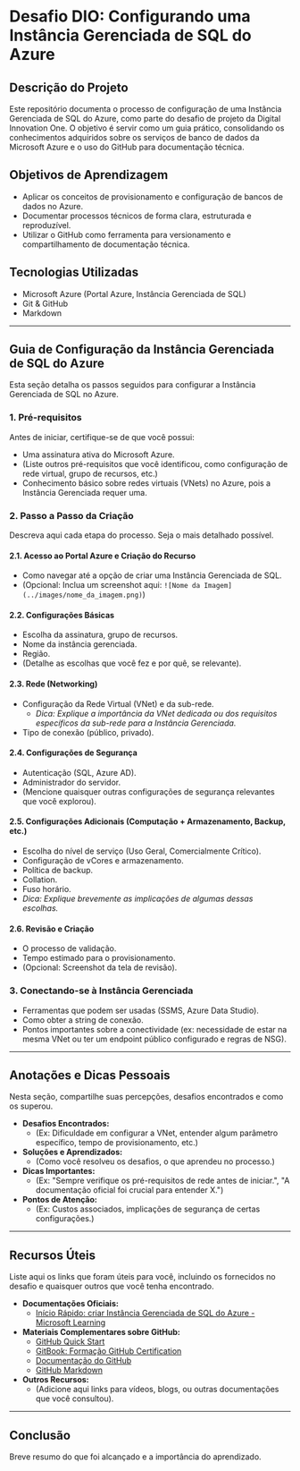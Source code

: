 # Desafio DIO: Configurando uma Instância Gerenciada de SQL do Azure

## Descrição do Projeto

Este repositório documenta o processo de configuração de uma Instância Gerenciada de SQL do Azure, como parte do desafio de projeto da Digital Innovation One. O objetivo é servir como um guia prático, consolidando os conhecimentos adquiridos sobre os serviços de banco de dados da Microsoft Azure e o uso do GitHub para documentação técnica.

## Objetivos de Aprendizagem

- Aplicar os conceitos de provisionamento e configuração de bancos de dados no Azure.
- Documentar processos técnicos de forma clara, estruturada e reproduzível.
- Utilizar o GitHub como ferramenta para versionamento e compartilhamento de documentação técnica.

## Tecnologias Utilizadas

- Microsoft Azure (Portal Azure, Instância Gerenciada de SQL)
- Git & GitHub
- Markdown

---

## Guia de Configuração da Instância Gerenciada de SQL do Azure

Esta seção detalha os passos seguidos para configurar a Instância Gerenciada de SQL no Azure.

### 1. Pré-requisitos

Antes de iniciar, certifique-se de que você possui:
- Uma assinatura ativa do Microsoft Azure.
- (Liste outros pré-requisitos que você identificou, como configuração de rede virtual, grupo de recursos, etc.)
- Conhecimento básico sobre redes virtuais (VNets) no Azure, pois a Instância Gerenciada requer uma.

### 2. Passo a Passo da Criação

Descreva aqui cada etapa do processo. Seja o mais detalhado possível.

#### 2.1. Acesso ao Portal Azure e Criação do Recurso
   - Como navegar até a opção de criar uma Instância Gerenciada de SQL.
   - (Opcional: Inclua um screenshot aqui: `![Nome da Imagem](../images/nome_da_imagem.png)`)

#### 2.2. Configurações Básicas
   - Escolha da assinatura, grupo de recursos.
   - Nome da instância gerenciada.
   - Região.
   - (Detalhe as escolhas que você fez e por quê, se relevante).

#### 2.3. Rede (Networking)
   - Configuração da Rede Virtual (VNet) e da sub-rede.
     - *Dica: Explique a importância da VNet dedicada ou dos requisitos específicos da sub-rede para a Instância Gerenciada.*
   - Tipo de conexão (público, privado).

#### 2.4. Configurações de Segurança
   - Autenticação (SQL, Azure AD).
   - Administrador do servidor.
   - (Mencione quaisquer outras configurações de segurança relevantes que você explorou).

#### 2.5. Configurações Adicionais (Computação + Armazenamento, Backup, etc.)
   - Escolha do nível de serviço (Uso Geral, Comercialmente Crítico).
   - Configuração de vCores e armazenamento.
   - Política de backup.
   - Collation.
   - Fuso horário.
   - *Dica: Explique brevemente as implicações de algumas dessas escolhas.*

#### 2.6. Revisão e Criação
   - O processo de validação.
   - Tempo estimado para o provisionamento.
   - (Opcional: Screenshot da tela de revisão).

### 3. Conectando-se à Instância Gerenciada
   - Ferramentas que podem ser usadas (SSMS, Azure Data Studio).
   - Como obter a string de conexão.
   - Pontos importantes sobre a conectividade (ex: necessidade de estar na mesma VNet ou ter um endpoint público configurado e regras de NSG).

---

## Anotações e Dicas Pessoais

Nesta seção, compartilhe suas percepções, desafios encontrados e como os superou.

- **Desafios Encontrados:**
  - (Ex: Dificuldade em configurar a VNet, entender algum parâmetro específico, tempo de provisionamento, etc.)
- **Soluções e Aprendizados:**
  - (Como você resolveu os desafios, o que aprendeu no processo.)
- **Dicas Importantes:**
  - (Ex: "Sempre verifique os pré-requisitos de rede antes de iniciar.", "A documentação oficial foi crucial para entender X.")
- **Pontos de Atenção:**
  - (Ex: Custos associados, implicações de segurança de certas configurações.)

---

## Recursos Úteis

Liste aqui os links que foram úteis para você, incluindo os fornecidos no desafio e quaisquer outros que você tenha encontrado.

- **Documentações Oficiais:**
  - [Início Rápido: criar Instância Gerenciada de SQL do Azure - Microsoft Learning](URL_DO_ARTIGO_MICROSOFT)
- **Materiais Complementares sobre GitHub:**
  - [GitHub Quick Start](URL_GITHUB_QUICK_START)
  - [GitBook: Formação GitHub Certification](URL_GITBOOK)
  - [Documentação do GitHub](URL_DOC_GITHUB)
  - [GitHub Markdown](URL_MARKDOWN_GITHUB)
- **Outros Recursos:**
  - (Adicione aqui links para vídeos, blogs, ou outras documentações que você consultou).

---

## Conclusão

Breve resumo do que foi alcançado e a importância do aprendizado.
